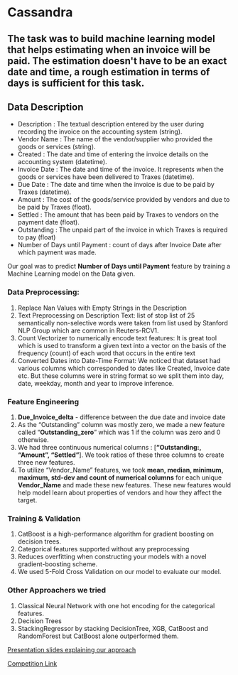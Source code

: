 # Cassandra

## The task was to build machine learning model that helps estimating when an invoice will be paid. The estimation doesn't have to be an exact date and time, a rough estimation in terms of days is sufficient for this task.
## Data Description
- Description : The textual description entered by the user during recording the invoice on the accounting system (string).
- Vendor Name : The name of the vendor/supplier who provided the goods or services (string).
- Created : The date and time of entering the invoice details on the accounting system (datetime).
- Invoice Date : The date and time of the invoice. It represents when the goods or services have been delivered to Traxes (datetime).
- Due Date : The date and time when the invoice is due to be paid by Traxes (datetime).
- Amount : The cost of the goods/service provided by vendors and due to be paid by Traxes (float).
- Settled : The amount that has been paid by Traxes to vendors on the payment date (float).
- Outstanding : The unpaid part of the invoice in which Traxes is required to pay (float)
- Number of Days until Payment : count of days after Invoice Date after which payment was made.

Our goal was to predict **Number of Days until Payment** feature by training a Machine Learning model on the Data given.

### Data Preprocessing:
1. Replace Nan Values with Empty Strings in the Description
2. Text Preprocessing on Description Text: list of stop list of 25 semantically non-selective words were taken from list used by Stanford NLP Group which are common in Reuters-RCV1.
3. Count Vectorizer to numerically encode text features: It is great tool which is used to transform a given text into a vector on the basis of the frequency (count) of each word that occurs in the entire text
4. Converted Dates into Date-Time Format: We noticed that dataset had various columns which corresponded to dates like Created, Invoice date etc. But these columns were in string format so we split them into day, date, weekday, month and year to improve inference.

### Feature Engineering
1. **Due_Invoice_delta** - difference between the due date and invoice date
2. As the “Outstanding” column was mostly zero, we made a new feature called “**Outstanding_zero**” which was 1 if the column was zero and 0 otherwise.
3. We had three continuous numerical columns : [**“Outstanding:, “Amount”, “Settled”**]. We took ratios of these three columns to create three new features.
4. To utilize “Vendor_Name” features, we took **mean, median, minimum, maximum, std-dev and count of numerical columns** for each unique **Vendor_Name** and made these new features. These new features would help model learn about properties of vendors and how they affect the target.

### Training & Validation
1. CatBoost is a high-performance algorithm for gradient boosting on decision trees.
2. Categorical features supported without any preprocessing
3. Reduces overfitting when constructing your models with a novel gradient-boosting scheme.
4. We used 5-Fold Cross Validation on our model to evaluate our model.

### Other Approachers we tried
1. Classical Neural Network with one hot encoding for the categorical features.
2. Decision Trees
3. StackingRegressor by stacking DecisionTree, XGB, CatBoost and RandomForest but CatBoost alone outperformed them.


[Presentation slides explaining our approach](https://www.canva.com/design/DAE9kvzlI1c/FKcPR9OgjUXJzkgQlmdnLg/view?utm_content=DAE9kvzlI1c&utm_campaign=designshare&utm_medium=link2&utm_source=sharebutton)

[Competition Link](https://www.kaggle.com/competitions/cassandra-udyam-2022/leaderboard)
